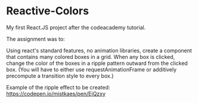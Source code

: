 # Reactive-Colors
My first React.JS project after the codeacademy tutorial.

The assignment was to:

Using react's standard features, no animation libraries, create a component that contains many colored boxes in a grid. When any box is clicked, change the color of the boxes in a ripple pattern outward from the clicked box. (You will have to either use requestAnimationFrame or additively precompute a transition style to every box.)

Example of the ripple effect to be created: https://codepen.io/mistkaes/pen/EjQzxy
